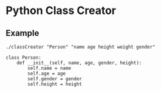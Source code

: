 # Python Class Creator
## Example
```
./classCreator "Person" "name age height weight gender"

class Person:
    def __init__(self, name, age, gender, height):
        self.name = name
        self.age = age
        self.gender = gender
        self.height = height
```
